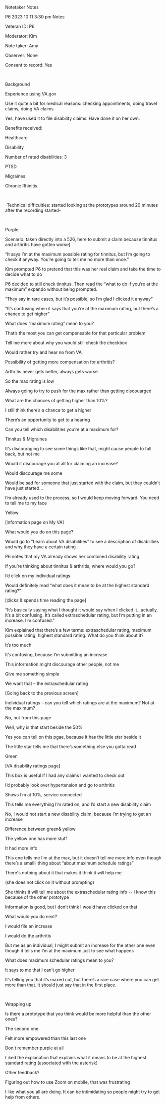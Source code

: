 Notetaker Notes

P6 2023 10 11 3:30 pm Notes 

Veteran ID: P6 

Moderator: Kim 

Note taker: Amy 

Observer: None 

Consent to record: Yes 

 

Background 

Experience using VA.gov 

Use it quite a bit for medical reasons: checking appointments, doing travel claims, doing VA claims 

Yes, have used it to file disability claims. Have done it on her own. 

Benefits received: 

Healthcare 

Disability 

Number of rated disabilities: 3 

PTSD 

Migraines 

Chronic Rhinitis 

 

-Technical difficulties: started looking at the prototypes around 20 minutes after the recording started- 

 

Purple 

Scenario: taken directly into a 526, here to submit a claim because tinnitus and arthritis have gotten worse]  

“It says I’m at the maximum possible rating for tinnitus, but I’m going to check it anyway. You’re going to tell me no more than once.” 

Kim prompted P6 to pretend that this was her real claim and take the time to decide what to do 

P6 decided to still check tinnitus. Then read the “what to do if you’re at the maximum” expando without being prompted. 

“They say in rare cases, but it’s possible, so I’m glad I clicked it anyway” 

“It’s confusing when it says that you’re at the maximum rating, but there’s a chance to get higher” 

What does “maximum rating” mean to you? 

That’s the most you can get compensable for that particular problem 

Tell me more about why you would still check the checkbox 

Would rather try and hear no from VA 

Possibility of getting more compensation for arthritis? 

Arthritis never gets better, always gets worse 

So the max rating is low 

Always going to try to push for the max rather than getting discouarged 

What are the chances of getting higher than 10%? 

I still think there’s a chance to get a higher 

There’s an opportunity to get to a hearing 

Can you tell which disabilities you’re at a maximum for? 

Tinnitus & Migraines 

It’s discouraging to see some things like that, might cause people to fall back, but not me 

Would it discourage you at all for claiming an increase? 

Would discourage me some 

Would be sad for someone that just started with the claim, but they couldn’t have just started... 

I’m already used to the process, so I would keep moving forward. You need to tell me to my face 

Yellow  

[information page on My VA] 

What would you do on this page? 

Would go to “Learn about VA disabilities” to see a description of disabilities and why they have a certain rating 

P6 notes that my VA already shows her combined disability rating 

If you’re thinking about tinnitus & arthritis, where would you go? 

I’d click on my individual ratings 

Would definitely read “what does it mean to be at the highest standard rating?” 

[clicks & spends time reading the page] 

“It’s basically saying what I thought it would say when I clicked it...actually, it’s a bit confusing. It’s called extraschedular rating, but I’m putting in an increase. I’m confused.” 

Kim explained that there’s a few terms: extraschedular rating, maximum possible rating, highest standard rating. What do you think about it? 

It’s too much 

It’s confusing, because I’m submitting an increase 

This information might discourage other people, not me 

Give me something simple 

We want that – the extraschedular rating 

[Going back to the previous screen] 

Individual ratings – can you tell which ratings are at the maximum? Not at the maximum? 

No, not from this page 

Well, why is that start beside the 50% 

Yes you can tell on this pgae, because it has the little star beside it 

The little star tells me that there’s something else you gotta read 

Green 

[VA disability ratings page] 

This box is useful if I had any claims I wanted to check out 

I’d probably look over hypertension and go to arthritis 

Shows I’m at 10%, service connected 

This tells me everything I’m rated on, and I’d start a new disability claim 

No, I would not start a new disability claim, because I’m trying to get an increase 

Difference between green& yellow 

The yellow one has more stuff 

It had more info 

This one tells me I'm at the max, but it doesn’t tell me more info even though there’s a smallll thing about “about maximum schedule ratings” 

There's nothing about it that makes it think it will help me 

(she does not click on it without prompting) 

She thinks it will tell me about the extraschedular rating info -- I know this because of the other prototype 

Information is good, but I don’t think I would have clicked on that 

What would you do next? 

I would file an increase 

I would do the arthritis 

But me as an individual, I might submit an increase for the other one even though it tells me I’m at the maximum just to see what happens 

What does maximum schedular ratings mean to you? 

It says to me that I can’t go higher 

It’s telling you that it’s maxed out, but there’s a rare case where you can get more than that. It should just say that in the first place. 

 

Wrapping up 

Is there a prototype that you think would be more helpful than the other ones? 

The second one 

Felt more empowered than this last one 

Don't remember purple at all 

Liked the explanation that explains what it means to be at the highest standard rating (associated with the asterisk) 

Other feedback? 

Figuring out how to use Zoom on mobile, that was frustrating 

I like what you all are doing. It can be intimidating so people might try to get help from others. 

 
